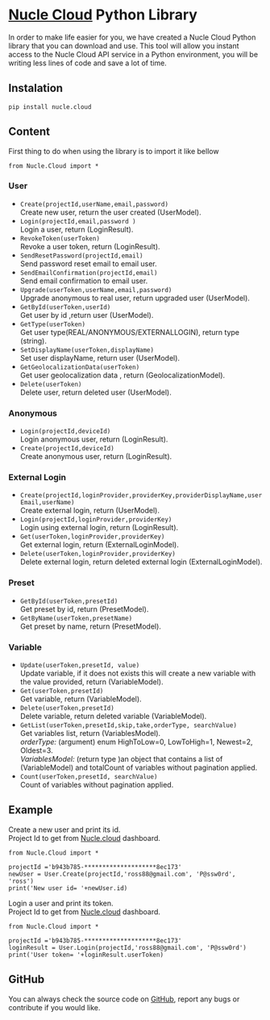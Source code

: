 # [Nucle Cloud](https://nucle.cloud) Python Library

In order to make life easier for you, we have created a Nucle Cloud Python library that you can download and use.
This tool will allow you instant access to the Nucle Cloud API service in a Python environment, you will be writing less lines of code and save a lot of time.

 
## Instalation 

`pip install nucle.cloud`


## Content
First thing to do when using the library is to import it like bellow

`from Nucle.Cloud import *`

### User
- `Create(projectId,userName,email,password)`  
Create new user, return the user created (UserModel).  
-  `Login(projectId,email,password )`  
Login a user, return (LoginResult).  
- `RevokeToken(userToken)`  
 Revoke a user token, return  (LoginResult).  
- `SendResetPassword(projectId,email)`    
Send password reset email to email user.  
- `SendEmailConfirmation(projectId,email)`  
Send email confirmation to email user.  
- `Upgrade(userToken,userName,email,password)`  
Upgrade anonymous to real user, return upgraded user  (UserModel).  
- `GetById(userToken,userId)`  
Get user by id ,return user  (UserModel).  
- `GetType(userToken)`  
Get user type(REAL/ANONYMOUS/EXTERNALLOGIN), return type (string).  
- `SetDisplayName(userToken,displayName)`  
Set user displayName, return user  (UserModel).  
- `GetGeolocalizationData(userToken)`  
Get user geolocalization data , return (GeolocalizationModel).  
 - `Delete(userToken)`  
Delete user, return deleted user  (UserModel).  
 

### Anonymous 

    

 - `Login(projectId,deviceId)`  
Login anonymous user, return (LoginResult).  
 - `Create(projectId,deviceId)`  
Create anonymous user, return (LoginResult).  
### External Login

   
- `Create(projectId,loginProvider,providerKey,providerDisplayName,userEmail,userName)`  
Create external login, return (UserModel).   
- `Login(projectId,loginProvider,providerKey)`  
Login using external login, return (LoginResult).  
- `Get(userToken,loginProvider,providerKey)`  
Get external login, return (ExternalLoginModel).  
- `Delete(userToken,loginProvider,providerKey)`  
Delete external login, return deleted external login (ExternalLoginModel).  

### Preset
 - `GetById(userToken,presetId)`  
Get preset by id, return (PresetModel).  
 - `GetByName(userToken,presetName)`  
Get preset by name, return (PresetModel).  

### Variable

- `Update(userToken,presetId, value)`  
 Update variable, if it does not exists this will create a new variable with the value provided, return (VariableModel).  
- `Get(userToken,presetId)`  
 Get variable, return (VariableModel).   
- `Delete(userToken,presetId)`  
Delete variable, return deleted variable (VariableModel).  
- `GetList(userToken,presetId,skip,take,orderType, searchValue)`  
 Get variables list, return (VariablesModel).  
 *orderType:* (argument) enum  HighToLow=0, LowToHigh=1, Newest=2, Oldest=3.   
 *VariablesModel:* (return type )an object that contains a list of (VariableModel) and totalCount of variables without pagination applied. 
- `Count(userToken,presetId, searchValue)`  
Count of variables without pagination applied.  

## Example

Create a new user and print its id.   
Project Id to get from [Nucle.cloud](https://nucle.cloud) dashboard.   
```
from Nucle.Cloud import *

projectId ='b943b785-********************8ec173'
newUser = User.Create(projectId,'ross88@gmail.com', 'P@ssw0rd', 'ross')
print('New user id= '+newUser.id)
```

Login a user and print its token.  
Project Id to get from [Nucle.cloud](https://nucle.cloud) dashboard.   
```
from Nucle.Cloud import *

projectId ='b943b785-********************8ec173'
loginResult = User.Login(projectId,'ross88@gmail.com', 'P@ssw0rd')
print('User token= '+loginResult.userToken)
```

## GitHub 

You can always check the source code on [GitHub](https://github.com/nuclecloud/python), report any bugs or contribute if you would like.

